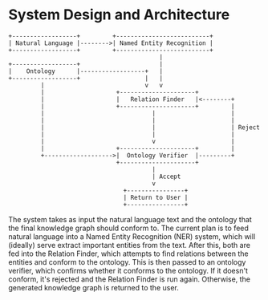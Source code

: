 # System Design and Architecture

```
+------------------+         +--------------------------+
| Natural Language |-------->| Named Entity Recognition |
+------------------+         +--------------------------+
                                          |
+------------------+                      |
|    Ontology      |------------------+   |
+------------------+                  |   |
         |                            v   v
         |                    +---------------------+
         |                    |   Relation Finder   |<--------+
         |                    +---------------------+         |
         |                              |                     |
         |                              |                     |
         |                              |                     | Reject
         |                              |                     |
         |                              v                     |
         |                    +---------------------+         |
         +------------------->|  Ontology Verifier  |---------+
                              +---------------------+
                                        |
                                        | Accept
                                        v
                                +----------------+
                                | Return to User |
                                +----------------+
```

The system takes as input the natural language text and the ontology that the
final knowledge graph should conform to. The current plan is to feed natural
language into a Named Entity Recognition (NER) system, which will (ideally)
serve extract important entities from the text. After this, both are fed into
the Relation Finder, which attempts to find relations between the entities and
conform to the ontology. This is then passed to an ontology verifier, which
confirms whether it conforms to the ontology. If it doesn't conform, it's
rejected and the Relation Finder is run again. Otherwise, the generated
knowledge graph is returned to the user.
